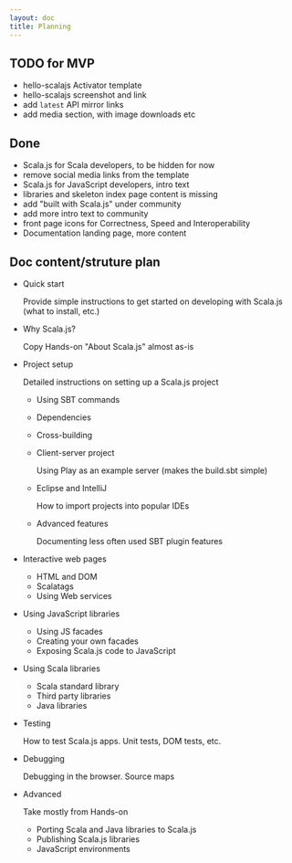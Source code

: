 ```yaml
---
layout: doc
title: Planning
---
```


## TODO for MVP

- hello-scalajs Activator template
- hello-scalajs screenshot and link
- add `latest` API mirror links  
- add media section, with image downloads etc

## Done
- Scala.js for Scala developers, to be hidden for now
- remove social media links from the template
- Scala.js for JavaScript developers, intro text
- libraries and skeleton index page content is missing
- add "built with Scala.js" under community
- add more intro text to community
- front page icons for Correctness, Speed and Interoperability
- Documentation landing page, more content

## Doc content/struture plan

- Quick start

    Provide simple instructions to get started on developing with Scala.js (what to install, etc.)
- Why Scala.js?

    Copy Hands-on "About Scala.js" almost as-is
- Project setup

    Detailed instructions on setting up a Scala.js project

    - Using SBT commands
    - Dependencies
    - Cross-building
    - Client-server project

        Using Play as an example server (makes the build.sbt simple)
    - Eclipse and IntelliJ

        How to import projects into popular IDEs
    - Advanced features

        Documenting less often used SBT plugin features
- Interactive web pages
    - HTML and DOM
    - Scalatags
    - Using Web services

- Using JavaScript libraries
    - Using JS facades
    - Creating your own facades
    - Exposing Scala.js code to JavaScript

- Using Scala libraries
    - Scala standard library
    - Third party libraries
    - Java libraries
- Testing

    How to test Scala.js apps. Unit tests, DOM tests, etc.

- Debugging

    Debugging in the browser. Source maps

- Advanced

    Take mostly from Hands-on

    - Porting Scala and Java libraries to Scala.js
    - Publishing Scala.js libraries
    - JavaScript environments
